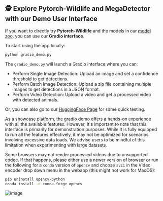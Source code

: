 
## 🕵️ Explore Pytorch-Wildlife and MegaDetector with our Demo User Interface

If you want to directly try **Pytorch-Wildlife** and the models in our [model zoo](../model_zoo/megadetector.md), you can use our **Gradio interface**. 

To start using the app locally:

```bash
python gradio_demo.py
```
The `gradio_demo.py` will launch a Gradio interface where you can:
- Perform Single Image Detection: Upload an image and set a confidence threshold to get detections.
- Perform Batch Image Detection: Upload a zip file containing multiple images to get detections in a JSON format.
- Perform Video Detection: Upload a video and get a processed video with detected animals. 

Or, you can also go to our [HuggingFace Page](https://huggingface.co/spaces/AndresHdzC/pytorch-wildlife) for some quick testing.

As a showcase platform, the gradio demo offers a hands-on experience with all the available features. However, it's important to note that this interface is primarily for demonstration purposes. While it is fully equipped to run all the features effectively, it may not be optimized for scenarios involving excessive data loads. We advise users to be mindful of this limitation when experimenting with large datasets.

Some browsers may not render processed videos due to unsupported codec. If that happens, please either use a newer version of browser or run the following for a `conda` version of `opencv` and choose `avc1` in the Video encoder drop down menu in the webapp (this might not work for MacOS):

```bash
pip uninstall opencv-python
conda install -c conda-forge opencv
```

![image](https://zenodo.org/records/15376499/files/gradio_UI.png)